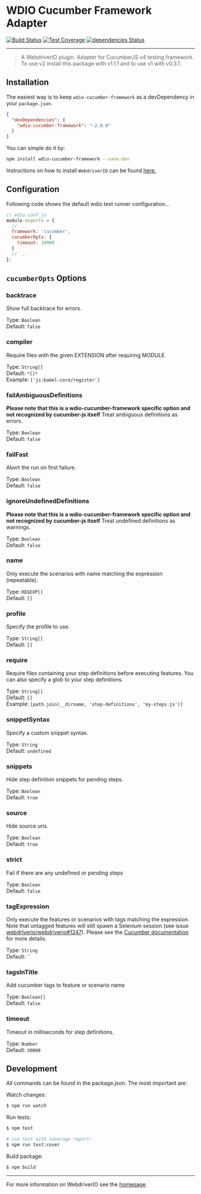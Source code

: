 WDIO Cucumber Framework Adapter
===============================

[![Build Status](https://travis-ci.org/webdriverio/wdio-cucumber-framework.svg?branch=master)](https://travis-ci.org/webdriverio/wdio-cucumber-framework) [![Test Coverage](https://codeclimate.com/github/webdriverio/wdio-cucumber-framework/badges/coverage.svg)](https://codeclimate.com/github/webdriverio/wdio-cucumber-framework/coverage) [![dependencies Status](https://david-dm.org/webdriverio/wdio-cucumber-framework/status.svg)](https://david-dm.org/webdriverio/wdio-cucumber-framework)

***

> A WebdriverIO plugin. Adapter for CucumberJS v4 testing framework. To use v2 install this package with v1.1.1 and to use v1 with v0.3.1.

## Installation

The easiest way is to keep `wdio-cucumber-framework` as a devDependency in your `package.json`.

```json
{
  "devDependencies": {
    "wdio-cucumber-framework": "~2.0.0"
  }
}
```

You can simple do it by:

```bash
npm install wdio-cucumber-framework --save-dev
```

Instructions on how to install `WebdriverIO` can be found [here.](http://webdriver.io/guide/getstarted/install.html)


## Configuration

Following code shows the default wdio test runner configuration...

```js
// wdio.conf.js
module.exports = {
  // ...
  framework: 'cucumber',
  cucumberOpts: {
    timeout: 10000
  }
  // ...
};
```

## `cucumberOpts` Options

### backtrace
Show full backtrace for errors.

Type: `Boolean`<br>
Default: `false`

### compiler
Require files with the given EXTENSION after requiring MODULE.

Type: `String[]`<br>
Default: `*[]*`<br>
Example: `['js:babel-core/register']`

### failAmbiguousDefinitions
**Please note that this is a wdio-cucumber-framework specific option and not recognized by cucumber-js itself**
Treat ambiguous definitions as errors.

Type: `Boolean`<br>
Default: `false`

### failFast
Abort the run on first failure.

Type: `Boolean`<br>
Default: `false`

### ignoreUndefinedDefinitions
**Please note that this is a wdio-cucumber-framework specific option and not recognized by cucumber-js itself**
Treat undefined definitions as warnings.

Type: `Boolean`<br>
Default: `false`

### name
Only execute the scenarios with name matching the expression (repeatable).

Type: `REGEXP[]`<br>
Default: `[]`

### profile
Specify the profile to use.

Type: `String[]`<br>
Default: `[]`

### require
Require files containing your step definitions before executing features. You can also specify a glob to your step definitions.

Type: `String[]`<br>
Default: `[]`<br>
Example: `[path.join(__dirname, 'step-definitions', 'my-steps.js')]`

### snippetSyntax
Specify a custom snippet syntax.

Type: `String`<br>
Default: `undefined`

### snippets
Hide step definition snippets for pending steps.

Type: `Boolean`<br>
Default: `true`

### source
Hide source uris.

Type: `Boolean`<br>
Default: `true`

### strict
Fail if there are any undefined or pending steps

Type: `Boolean`<br>
Default: `false`

### tagExpression
Only execute the features or scenarios with tags matching the expression. Note that untagged
features will still spawn a Selenium session (see issue [webdriverio/webdriverio#1247](https://github.com/webdriverio/webdriverio/issues/1247)).
Please see the [Cucumber documentation](https://docs.cucumber.io/cucumber/api/#tag-expressions) for more details.

Type: `String`<br>
Default: ``

### tagsInTitle
Add cucumber tags to feature or scenario name

Type: `Boolean[]`<br>
Default: `false`

### timeout
Timeout in milliseconds for step definitions.

Type: `Number`<br>
Default: `30000`


## Development

All commands can be found in the package.json. The most important are:

Watch changes:

```sh
$ npm run watch
```

Run tests:

```sh
$ npm test

# run test with coverage report:
$ npm run test:cover
```

Build package:

```sh
$ npm build
```

----

For more information on WebdriverIO see the [homepage](http://webdriver.io).
